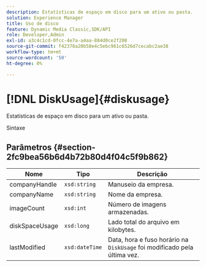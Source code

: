 ```yaml
---
description: Estatísticas de espaço em disco para um ativo ou pasta.
solution: Experience Manager
title: Uso de disco
feature: Dynamic Media Classic,SDK/API
role: Developer,Admin
exl-id: a3c4c1cd-0fcc-4e7a-a4aa-884d0ce2f208
source-git-commit: f42378a20b58e4c5ebc961c6526d7cecabc2ae38
workflow-type: tm+mt
source-wordcount: '50'
ht-degree: 0%

---
```


# [!DNL DiskUsage]{#diskusage}

Estatísticas de espaço em disco para um ativo ou pasta.

Sintaxe

## Parâmetros {#section-2fc9bea56b6d4b72b80d4f04c5f9b862}

| Nome | Tipo | Descrição |
|---|---|---|
| companyHandle | `xsd:string` | Manuseio da empresa. |
| companyName | `xsd:string` | Nome da empresa. |
| imageCount | `xsd:int` | Número de imagens armazenadas. |
| diskSpaceUsage | `xsd:long` | Lado total do arquivo em kilobytes. |
| lastModified | `xsd:dateTime` | Data, hora e fuso horário na `DiskUsage` foi modificado pela última vez. |
